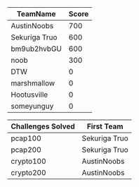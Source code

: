 |TeamName|Score|
|--------|-----|
|AustinNoobs|700|
|Sekuriga Truo|600|
|bm9ub2hvbGU|600|
|noob|300|
|DTW|0|
|marshmallow|0|
|Hootusville|0|
|someyunguy|0|

|Challenges Solved|First Team|
|---------------|------------|
|pcap100|Sekuriga Truo|
|pcap200|Sekuriga Truo|
|crypto100|AustinNoobs|
|crypto200|AustinNoobs|
